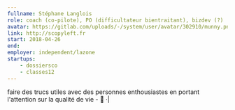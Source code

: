 ```yaml
---
fullname: Stéphane Langlois
role: coach (co-pilote), PO (difficultateur bientraitant), bizdev (?)
avatar: https://gitlab.com/uploads/-/system/user/avatar/302910/munny.png
link: http://scopyleft.fr
start: 2018-04-26
end:
employer: independent/lazone
startups:
    - dossiersco
    - classes12
---
```


faire des trucs utiles avec des personnes enthousiastes en portant l'attention sur la qualité de vie - 🐾
·|
